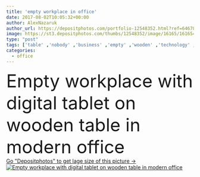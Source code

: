 ```yaml
---
title: 'empty workplace in office'
date: 2017-08-02T10:05:32+00:00
author: AlexNazaruk
author_url: https://depositphotos.com/portfolio-12548352.html?ref=64678756
image: https://st3.depositphotos.com/thumbs/12548352/image/16165/161654704/api_thumb_450.jpg?forcejpeg=true
type: "post"
tags: ['table' ,'nobody' ,'business' ,'empty' ,'wooden' ,'technology' ,'clock' ,'modern' ,'corporate' ,'office' ,'electronic' ,'mobility' ,'network' ,'work' ,'wood' ,'Bookshelf' ,'indoors' ,'tablet' ,'executive' ,'gadget' ,'workplace' ,'workspace' ,'appliance' ,'schemes' ,'copy space' ,'office supplies' ,'white board' ,'digital device' ]
categories: 
  - office
---
```

<div aling="center">
            <font size="60"> Empty workplace with digital tablet on wooden table in modern office</font>   
</div>
<div>
    <a href='https://st3.depositphotos.com/thumbs/12548352/image/16165/161654704/api_thumb_450.jpg?forcejpeg=true?ref=64678756' target=_blank > Go "Depositphotos" to get lage size of this picture ->
        <img href='https://st3.depositphotos.com/thumbs/12548352/image/16165/161654704/api_thumb_450.jpg?forcejpeg=true?ref=64678756' src='https://st3.depositphotos.com/12548352/16165/i/950/depositphotos_161654704-stock-photo-empty-workplace-in-office.jpg?forcejpeg=true' alt='Empty workplace with digital tablet on wooden table in modern office' >
    </a>
</div>
